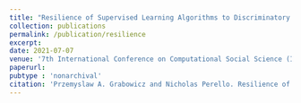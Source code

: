 ```yaml
---
title: "Resilience of Supervised Learning Algorithms to Discriminatory Poisoning of Training Data"
collection: publications
permalink: /publication/resilience
excerpt:
date: 2021-07-07
venue: '7th International Conference on Computational Social Science (IC2S2)'
paperurl:
pubtype : 'nonarchival'
citation: 'Przemyslaw A. Grabowicz and Nicholas Perello. Resilience of Supervised Learning Algorithms to Discriminatory Poisoning of Training Data. In 7th International Conference on Computational Social Science (IC2S2), 2021.'
---
```

